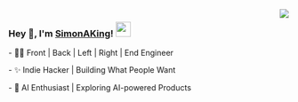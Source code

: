 <img align="right" src="https://github-readme-stats.vercel.app/api?username=SimonAKing&show_icons=true&hide_border=true&icon_color=586069&title_color=a0a9af&rank_icon=github">
<h3> Hey 👋, I'm <a href="https://tomotoes.com" target="_blank">SimonAKing</a>! <img src="https://user-images.githubusercontent.com/5679180/79618120-0daffb80-80be-11ea-819e-d2b0fa904d07.gif" width="27px"></h3>
<p>- 👨‍💻 Front | Back | Left | Right | End Engineer </p>
<p>- ✨ Indie Hacker | Building What People Want </p>
<p>- 🤖 AI Enthusiast | Exploring AI-powered Products </p>
